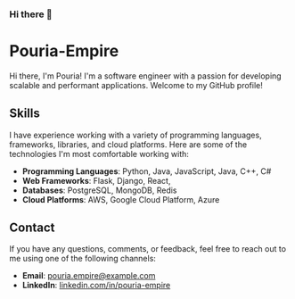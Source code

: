 ### Hi there 👋

# Pouria-Empire

Hi there, I'm Pouria! I'm a software engineer with a passion for developing scalable and performant applications. Welcome to my GitHub profile!

## Skills

I have experience working with a variety of programming languages, frameworks, libraries, and cloud platforms. Here are some of the technologies I'm most comfortable working with:

- **Programming Languages**: Python, Java, JavaScript, Java, C++, C#
- **Web Frameworks**: Flask, Django, React,
- **Databases**: PostgreSQL, MongoDB, Redis
- **Cloud Platforms**: AWS, Google Cloud Platform, Azure



## Contact

If you have any questions, comments, or feedback, feel free to reach out to me using one of the following channels:

- **Email**: pouria.empire@example.com
- **LinkedIn**: [linkedin.com/in/pouria-empire](https://www.linkedin.com/in/pouria-empire/)




<!--
**Pouria-Empire/Pouria-Empire** is a ✨ _special_ ✨ repository because its `README.md` (this file) appears on your GitHub profile.

Here are some ideas to get you started:

- 🔭 I’m currently working on ...
- 🌱 I’m currently learning ...
- 👯 I’m looking to collaborate on ...
- 🤔 I’m looking for help with ...
- 💬 Ask me about ...
- 📫 How to reach me: ...
- 😄 Pronouns: ...
- ⚡ Fun fact: ...
--

## Projects

I'm always working on new projects to improve my skills and explore new technologies. Here are a few of my recent projects:

### Project 1: MyProject

- **Description**: A web application built with Flask that allows users to create, read, update, and delete tasks.
- **Link to repository**: [https://github.com/Pouria-Empire/myproject](https://github.com/Pouria-Empire/myproject)

### Project 2: Another Project

- **Description**: A web application built with Django that allows users to search and filter a database of products.
- **Link to repository**: [https://github.com/Pouria-Empire/another-project](https://github.com/Pouria-Empire/another-project)

### Project 3: Yet Another Project

- **Description**: A command-line tool built with Python that generates random passwords.
- **Link to repository**: [https://github.com/Pouria-Empire/yet-another-project](https://github.com/Pouria-Empire/yet-another-project)



>
